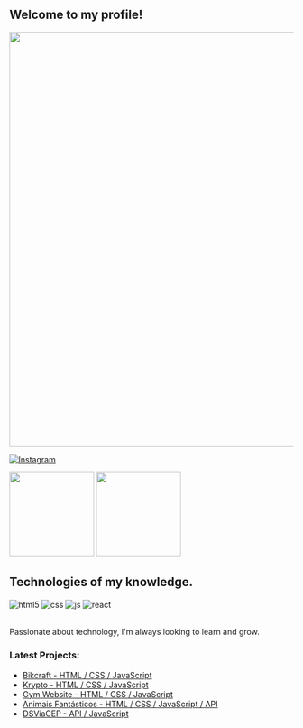 ## Welcome to my profile!
<img src="https://t3.ftcdn.net/jpg/03/18/60/62/360_F_318606217_Hk8jo2MVoI33SQOkYrfOF929J7JgIP0P.jpg" align="center" width="735" >


[![Instagram](https://img.shields.io/badge/Instagram-E4405F?style=for-the-badge&logo=instagram&logoColor=white)](https://instagram.com/luanworth)

<div>
    <img height="150em" src="https://github-readme-stats-ten-gilt.vercel.app/api?username=Luancss&show_icons=true&theme=dracula&count_private=true">
    <img height="150em" src="https://github-readme-stats-ten-gilt.vercel.app/api/top-langs/?username=Luancss&layout=compact&theme=dracula">
</div>

## Technologies of my knowledge.

<div style="display: inline_block">
  <img align="center" alt="html5" src="https://img.shields.io/badge/HTML5-E34F26?style=for-the-badge&logo=html5&logoColor=white" />
  <img align="center" alt="css" src="https://img.shields.io/badge/CSS3-1572B6?style=for-the-badge&logo=css3&logoColor=white" />
  <img align="center" alt="js" src="https://img.shields.io/badge/JavaScript-F7DF1E?style=for-the-badge&logo=javascript&logoColor=black" />
  <img align="center" alt="react" src="https://img.shields.io/badge/React-20232A?style=for-the-badge&logo=react&logoColor=61DAFB" />
<!--   <img align="center" alt="nodejs" src="https://img.shields.io/badge/Node.js-43853D?style=for-the-badge&logo=node.js&logoColor=white" /> -->
</div><br/>

Passionate about technology, I'm always looking to learn and grow.

### Latest Projects:

- [Bikcraft - HTML / CSS / JavaScript](https://luancss.github.io/bikcraft/)<br/>
- [Krypto - HTML / CSS / JavaScript](https://luancss.github.io/Krypto/)<br/>
- [Gym Website - HTML / CSS / JavaScript](https://luancss.github.io/GymWebsite/)<br/>
- [Animais Fantásticos - HTML / CSS / JavaScript / API ](https://github.com/Luancss/Animais-Fantasticos)<br/>
- [DSViaCEP - API / JavaScript](https://luancss.github.io/DSViaCEP/)<br/>
